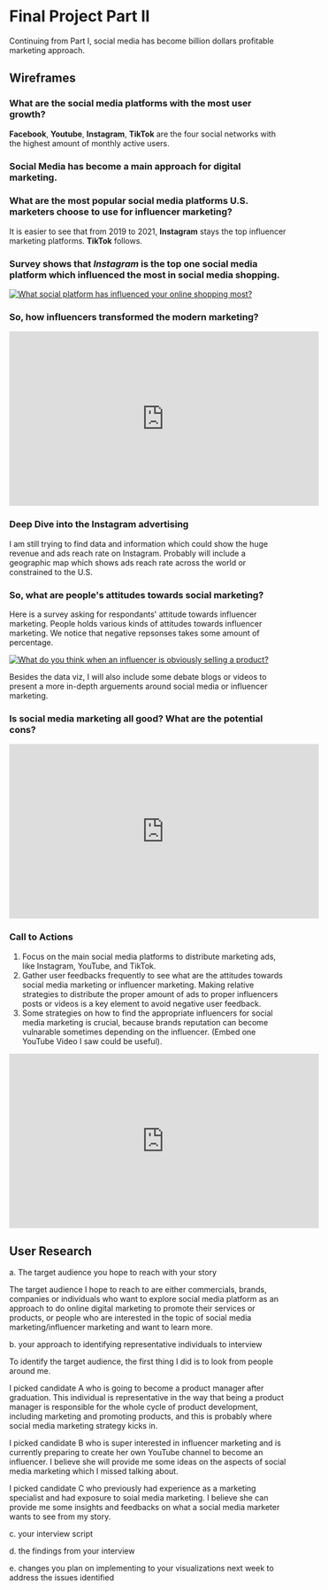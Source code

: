 # Final Project Part II

Continuing from Part I, social media has become billion dollars profitable marketing approach.

## Wireframes

### What are the social media platforms with the most user growth?

**Facebook**, **Youtube**, **Instagram**, **TikTok** are the four social networks with the highest amount of monthly active users. 

<div class="flourish-embed flourish-chart" data-src="visualisation/11365490"><script src="https://public.flourish.studio/resources/embed.js"></script></div>

### Social Media has become a main approach for digital marketing.

<div class="flourish-embed flourish-chart" data-src="visualisation/11373810"><script src="https://public.flourish.studio/resources/embed.js"></script></div>

### What are the most popular social media platforms U.S. marketers choose to use for influencer marketing?
It is easier to see that from 2019 to 2021, **Instagram** stays the top influencer marketing platforms. **TikTok** follows.

<div class="flourish-embed flourish-chart" data-src="visualisation/11365256"><script src="https://public.flourish.studio/resources/embed.js"></script></div>

### Survey shows that *Instagram* is the top one social media platform which influenced the most in social media shopping. 

<div class='tableauPlaceholder' id='viz1664856849546' style='position: relative'><noscript><a href='#'><img alt='What social platform has influenced your online shopping most? ' src='https:&#47;&#47;public.tableau.com&#47;static&#47;images&#47;so&#47;socialplatforminfluenceshopping&#47;Sheet1&#47;1_rss.png' style='border: none' /></a></noscript><object class='tableauViz'  style='display:none;'><param name='host_url' value='https%3A%2F%2Fpublic.tableau.com%2F' /> <param name='embed_code_version' value='3' /> <param name='site_root' value='' /><param name='name' value='socialplatforminfluenceshopping&#47;Sheet1' /><param name='tabs' value='no' /><param name='toolbar' value='yes' /><param name='static_image' value='https:&#47;&#47;public.tableau.com&#47;static&#47;images&#47;so&#47;socialplatforminfluenceshopping&#47;Sheet1&#47;1.png' /> <param name='animate_transition' value='yes' /><param name='display_static_image' value='yes' /><param name='display_spinner' value='yes' /><param name='display_overlay' value='yes' /><param name='display_count' value='yes' /><param name='language' value='en-US' /><param name='filter' value='publish=yes' /></object></div>                
<script type='text/javascript'>                    
  var divElement = document.getElementById('viz1664856849546');                    
  var vizElement = divElement.getElementsByTagName('object')[0];                    
  vizElement.style.width='100%';vizElement.style.height=(divElement.offsetWidth*0.75)+'px';                    
  var scriptElement = document.createElement('script');                    
  scriptElement.src = 'https://public.tableau.com/javascripts/api/viz_v1.js';                    
  vizElement.parentNode.insertBefore(scriptElement, vizElement);                
</script>

### So, how influencers transformed the modern marketing?

<iframe width="560" height="315" src="https://www.youtube.com/embed/gbbEXnRG9d8" title="YouTube video player" frameborder="0" allow="accelerometer; autoplay; clipboard-write; encrypted-media; gyroscope; picture-in-picture" allowfullscreen></iframe>

### Deep Dive into the Instagram advertising

I am still trying to find data and information which could show the huge revenue and ads reach rate on Instagram. Probably will include a geographic map which shows ads reach rate across the world or constrained to the U.S.

### So, what are people's attitudes towards social marketing?

Here is a survey asking for respondants' attitude towards influencer marketing. People holds various kinds of attitudes towards influencer marketing. We notice that negative repsonses takes some amount of percentage. 

<div class='tableauPlaceholder' id='viz1664853728265' style='position: relative'><noscript><a href='#'><img alt='What do you think when an influencer is obviously selling a product? ' src='https:&#47;&#47;public.tableau.com&#47;static&#47;images&#47;At&#47;Attitudestowardssocialmediamarketing&#47;Sheet1&#47;1_rss.png' style='border: none' /></a></noscript><object class='tableauViz'  style='display:none;'><param name='host_url' value='https%3A%2F%2Fpublic.tableau.com%2F' /> <param name='embed_code_version' value='3' /> <param name='site_root' value='' /><param name='name' value='Attitudestowardssocialmediamarketing&#47;Sheet1' /><param name='tabs' value='no' /><param name='toolbar' value='yes' /><param name='static_image' value='https:&#47;&#47;public.tableau.com&#47;static&#47;images&#47;At&#47;Attitudestowardssocialmediamarketing&#47;Sheet1&#47;1.png' /> <param name='animate_transition' value='yes' /><param name='display_static_image' value='yes' /><param name='display_spinner' value='yes' /><param name='display_overlay' value='yes' /><param name='display_count' value='yes' /><param name='language' value='en-US' /><param name='filter' value='publish=yes' /></object></div>                
<script type='text/javascript'>                    
  var divElement = document.getElementById('viz1664853728265');                    
  var vizElement = divElement.getElementsByTagName('object')[0];                    
  vizElement.style.width='100%';vizElement.style.height=(divElement.offsetWidth*0.75)+'px';                    
  var scriptElement = document.createElement('script');                    
  scriptElement.src = 'https://public.tableau.com/javascripts/api/viz_v1.js';                    
  vizElement.parentNode.insertBefore(scriptElement, vizElement);                
</script>

Besides the data viz, I will also include some debate blogs or videos to present a more in-depth arguements around social media or influencer marketing.

### Is social media marketing all good? What are the potential cons?

<iframe width="560" height="315" src="https://www.youtube.com/embed/IwDM7uVRYc4" title="YouTube video player" frameborder="0" allow="accelerometer; autoplay; clipboard-write; encrypted-media; gyroscope; picture-in-picture" allowfullscreen></iframe>
 
### Call to Actions
1. Focus on the main social media platforms to distribute marketing ads, like Instagram, YouTube, and TikTok.
2. Gather user feedbacks frequently to see what are the attitudes towards social media marketing or influencer marketing. Making relative strategies to distribute the proper amount of ads to proper influencers posts or videos is a key element to avoid negative user feedback.
3. Some strategies on how to find the appropriate influencers for social media marketing is crucial, because brands reputation can become vulnarable sometimes depending on the influencer. (Embed one YouTube Video I saw could be useful).

<iframe width="560" height="315" src="https://www.youtube.com/embed/oRbyHb12s2E" title="YouTube video player" frameborder="0" allow="accelerometer; autoplay; clipboard-write; encrypted-media; gyroscope; picture-in-picture" allowfullscreen></iframe>

## User Research

a. The target audience you hope to reach with your story

The target audience I hope to reach to are either commercials, brands, companies or individuals who want to explore social media platform as an approach to do online digital marketing to promote their services or products, or people who are interested in the topic of social media marketing/influencer marketing and want to learn more.

b. your approach to identifying representative individuals to interview

To identify the target audience, the first thing I did is to look from people around me. 

I picked candidate A who is going to become a product manager after graduation. This individual is representative in the way that being a product manager is responsible for the whole cycle of product development, including marketing and promoting products, and this is probably where social media marketing strategy kicks in. 

I picked candidate B who is super interested in influencer marketing and is currently preparing to create her own YouTube channel to become an influencer. I believe she will provide me some ideas on the aspects of social media marketing which I missed talking about. 

I picked candidate C who previously had experience as a marketing specialist and had exposure to soial media marketing. I believe she can provide me some insights and feedbacks on what a social media marketer wants to see from my story.

c. your interview script


d. the findings from your interview


e. changes you plan on implementing to your visualizations next week to address the issues identified

